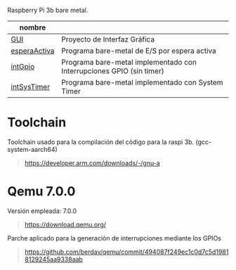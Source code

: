 Raspberry Pi 3b bare metal.

|nombre          |                                                           |
|----------------|-----------------------------------------------------------|
|[GUI](https://github.com/junouyangf/qemu-int/tree/main/GUI)|Proyecto de Interfaz Gráfica|
|[esperaActiva](https://github.com/junouyangf/qemu-int/tree/main/P3_3b)|Programa bare-metal de E/S por espera activa|
|[intGpio](https://github.com/junouyangf/qemu-int/tree/main/P3_GPIO_3b)|Programa bare-metal implementado con Interrupciones GPIO (sin timer)|
|[intSysTimer](https://github.com/junouyangf/qemu-int/tree/main/P3_SysTimer_3b)|Programa bare-metal implementado con System Timer|

# Toolchain
Toolchain usado para la compilación del código para la raspi 3b. (gcc-system-aarch64)
>https://developer.arm.com/downloads/-/gnu-a

# Qemu 7.0.0
Versión empleada: 7.0.0
>https://download.qemu.org/

Parche aplicado para la generación de interrupciones mediante los GPIOs
>https://github.com/berdav/qemu/commit/494087f249ec1c0d7c5d19818129245aa9338aab
